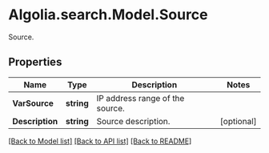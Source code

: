 # Algolia.search.Model.Source
Source.

## Properties

Name | Type | Description | Notes
------------ | ------------- | ------------- | -------------
**VarSource** | **string** | IP address range of the source. | 
**Description** | **string** | Source description. | [optional] 

[[Back to Model list]](../README.md#documentation-for-models) [[Back to API list]](../README.md#documentation-for-api-endpoints) [[Back to README]](../README.md)

